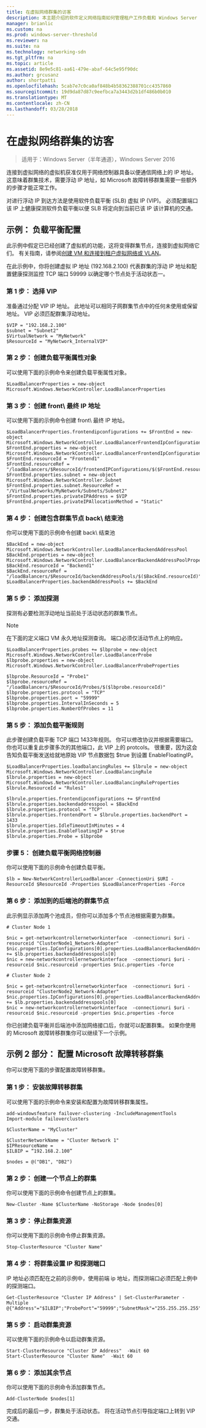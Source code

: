 ```yaml
---
title: 在虚拟网络群集的访客
description: 本主题介绍的软件定义网络指南如何管理租户工作负载和 Windows Server 2016 中的虚拟网络的一部分。
manager: brianlic
ms.custom: na
ms.prod: windows-server-threshold
ms.reviewer: na
ms.suite: na
ms.technology: networking-sdn
ms.tgt_pltfrm: na
ms.topic: article
ms.assetid: 8e9e5c81-aa61-479e-abaf-64c5e95f90dc
ms.author: grcusanz
author: shortpatti
ms.openlocfilehash: 5cab7e7c0ca0af848b4b58362388701cc4357860
ms.sourcegitcommit: 19d9da87d87c9eefbca7a3443d2b1df486b0b010
ms.translationtype: MT
ms.contentlocale: zh-CN
ms.lasthandoff: 03/28/2018
---
```

# <a name="guest-clustering-in-a-virtual-network"></a>在虚拟网络群集的访客

>适用于：Windows Server（半年通道），Windows Server 2016

连接到虚拟网络的虚拟机获准仅用于网络控制器具备以便通信网络上的 IP 地址。  这意味着群集技术，需要浮动 IP 地址，如 Microsoft 故障转移群集需要一些额外的步骤才能正常工作。

对进行浮动 IP 到达方法是使用软件负载平衡 \(SLB\) 虚拟 IP \(VIP\)。  必须配置端口该 IP 上健康探测软件负载平衡以便 SLB 将定向到当前已该 IP 该计算机的交通。

## <a name="example-load-balancer-configuration"></a>示例： 负载平衡配置

此示例中假定已已经创建了虚拟机的功能，这将变得群集节点，连接到虚拟网络它们。  有关指南，请参阅[创建 VM 和连接到租户虚拟网络或 VLAN](https://technet.microsoft.com/windows-server-docs/networking/sdn/manage/create-a-tenant-vm)。  

在此示例中，你将创建虚拟 IP 地址 (192.168.2.100) 代表群集的浮动 IP 地址和配置健康探测监控 TCP 端口 59999 以确定哪个节点处于活动状态一。

### <a name="step-1-select-the-vip"></a>第 1 步： 选择 VIP
准备通过分配 VIP IP 地址。  此地址可以相同子网群集节点中的任何未使用或保留地址。  VIP 必须匹配群集浮动地址。

    $VIP = "192.168.2.100"
    $subnet = "Subnet2"
    $VirtualNetwork = "MyNetwork"
    $ResourceId = "MyNetwork_InternalVIP"

### <a name="step-2-create-the-load-balancer-properties-object"></a>第 2 步： 创建负载平衡属性对象

可以使用下面的示例命令来创建负载平衡属性对象。

    $LoadBalancerProperties = new-object Microsoft.Windows.NetworkController.LoadBalancerProperties

### <a name="step-3-create-a-front-end-ip-address"></a>第 3 步： 创建 front\ 最终 IP 地址

可以使用下面的示例命令创建 front\ 最终 IP 地址。

    $LoadBalancerProperties.frontendipconfigurations += $FrontEnd = new-object Microsoft.Windows.NetworkController.LoadBalancerFrontendIpConfiguration
    $FrontEnd.properties = new-object Microsoft.Windows.NetworkController.LoadBalancerFrontendIpConfigurationProperties
    $FrontEnd.resourceId = "Frontend1"
    $FrontEnd.resourceRef = "/loadBalancers/$ResourceId/frontendIPConfigurations/$($FrontEnd.resourceId)"
    $FrontEnd.properties.subnet = new-object Microsoft.Windows.NetworkController.Subnet
    $FrontEnd.properties.subnet.ResourceRef = "/VirtualNetworks/MyNetwork/Subnets/Subnet2"
    $FrontEnd.properties.privateIPAddress = $VIP
    $FrontEnd.properties.privateIPAllocationMethod = "Static"

### <a name="step-4-create-a-back-end-pool-to-contain-the-cluster-nodes"></a>第 4 步： 创建包含群集节点 back\ 结束池

你可以使用下面的示例命令创建 back\ 结束池

    $BackEnd = new-object Microsoft.Windows.NetworkController.LoadBalancerBackendAddressPool
    $BackEnd.properties = new-object Microsoft.Windows.NetworkController.LoadBalancerBackendAddressPoolProperties
    $BackEnd.resourceId = "Backend1"
    $BackEnd.resourceRef = "/loadBalancers/$ResourceId/backendAddressPools/$($BackEnd.resourceId)"
    $LoadBalancerProperties.backendAddressPools += $BackEnd

### <a name="step-5-add-a-probe"></a>第 5 步： 添加探测
探测有必要检测浮动地址当前处于活动状态的群集节点。

>[!NOTE]
>在下面的定义端口 VM 永久地址探测查询。  端口必须仅活动节点上的响应。 

    $LoadBalancerProperties.probes += $lbprobe = new-object Microsoft.Windows.NetworkController.LoadBalancerProbe
    $lbprobe.properties = new-object Microsoft.Windows.NetworkController.LoadBalancerProbeProperties

    $lbprobe.ResourceId = "Probe1"
    $lbprobe.resourceRef = "/loadBalancers/$ResourceId/Probes/$($lbprobe.resourceId)"
    $lbprobe.properties.protocol = "TCP"
    $lbprobe.properties.port = "59999"
    $lbprobe.properties.IntervalInSeconds = 5
    $lbprobe.properties.NumberOfProbes = 11

### <a name="step-5-add-the-load-balancing-rules"></a>第 5 步： 添加负载平衡规则
此步骤创建负载平衡 TCP 端口 1433年规则。  你可以修改协议并根据需要端口。  你也可以重复此步骤多次的其他端口，此 VIP 上的 protcols。  很重要，因为这会告知负载平衡发送给就地原始 VIP 节点数据包 $true 到设置 EnableFloatingIP。

    $LoadBalancerProperties.loadbalancingRules += $lbrule = new-object Microsoft.Windows.NetworkController.LoadBalancingRule
    $lbrule.properties = new-object Microsoft.Windows.NetworkController.LoadBalancingRuleProperties
    $lbrule.ResourceId = "Rules1"

    $lbrule.properties.frontendipconfigurations += $FrontEnd
    $lbrule.properties.backendaddresspool = $BackEnd 
    $lbrule.properties.protocol = "TCP"
    $lbrule.properties.frontendPort = $lbrule.properties.backendPort = 1433 
    $lbrule.properties.IdleTimeoutInMinutes = 4
    $lbrule.properties.EnableFloatingIP = $true
    $lbrule.properties.Probe = $lbprobe

### <a name="step-5-create-the-load-balancer-in-network-controller"></a>步骤 5： 创建负载平衡网络控制器

你可以使用下面的示例命令创建负载平衡。

    $lb = New-NetworkControllerLoadBalancer -ConnectionUri $URI -ResourceId $ResourceId -Properties $LoadBalancerProperties -Force

### <a name="step-6-add-the-cluster-nodes-to-the-backend-pool"></a>第 6 步： 添加到的后端池的群集节点

此示例显示添加两个池成员，但你可以添加多个节点池根据需要为群集。

    # Cluster Node 1

    $nic = get-networkcontrollernetworkinterface  -connectionuri $uri -resourceid "ClusterNode1_Network-Adapter"
    $nic.properties.IpConfigurations[0].properties.LoadBalancerBackendAddressPools += $lb.properties.backendaddresspools[0]
    $nic = new-networkcontrollernetworkinterface  -connectionuri $uri -resourceid $nic.resourceid -properties $nic.properties -force

    # Cluster Node 2

    $nic = get-networkcontrollernetworkinterface  -connectionuri $uri -resourceid "ClusterNode2_Network-Adapter"
    $nic.properties.IpConfigurations[0].properties.LoadBalancerBackendAddressPools += $lb.properties.backendaddresspools[0]
    $nic = new-networkcontrollernetworkinterface  -connectionuri $uri -resourceid $nic.resourceid -properties $nic.properties -force

你已创建负载平衡并后端池中添加网络接口后，你就可以配置群集。  如果你使用的 Microsoft 故障转移群集你可以继续下一个示例。 

## <a name="example-2-configuring-a-microsoft-failover-cluster"></a>示例 2 部分： 配置 Microsoft 故障转移群集

你可以使用下面的步骤配置故障转移群集。

### <a name="step-1-install-failover-clustering"></a>第 1 步： 安装故障转移群集

可以使用下面的示例命令来安装和配置为故障转移群集属性。

    add-windowsfeature failover-clustering -IncludeManagementTools
    Import-module failoverclusters

    $ClusterName = "MyCluster"
   
    $ClusterNetworkName = "Cluster Network 1"
    $IPResourceName =  
    $ILBIP = “192.168.2.100” 

    $nodes = @("DB1", "DB2")

### <a name="step-2-create-the-cluster-on-one-node"></a>第 2 步： 创建一个节点上的群集

你可以使用下面的示例命令创建节点上的群集。

    New-Cluster -Name $ClusterName -NoStorage -Node $nodes[0]

### <a name="step-3-stop-the-cluster-resource"></a>第 3 步： 停止群集资源

你可以使用下面的示例命令停止群集资源。

    Stop-ClusterResource "Cluster Name" 

### <a name="step-4-set-the-cluster-ip-and-probe-port"></a>第 4 步： 将群集设置 IP 和探测端口
IP 地址必须匹配在之前的示例中，使用前端 ip 地址，而探测端口必须匹配上例中的探测端口。

    Get-ClusterResource "Cluster IP Address" | Set-ClusterParameter -Multiple @{"Address"="$ILBIP";"ProbePort"="59999";"SubnetMask"="255.255.255.255";"Network"="$ClusterNetworkName";"EnableDhcp"=0}

### <a name="step-5-start-the-cluster-resources"></a>第 5 步： 启动群集资源

可以使用下面的示例命令以启动群集资源。

    Start-ClusterResource "Cluster IP Address"  -Wait 60 
    Start-ClusterResource "Cluster Name"  -Wait 60 

### <a name="step-6-add-the-remaining-nodes"></a>第 6 步： 添加其余节点

你可以使用下面的示例命令添加群集节点。

    Add-ClusterNode $nodes[1]

完成后的最后一步，群集处于活动状态。 将在活动节点引导指定端口上转到 VIP 交通。
